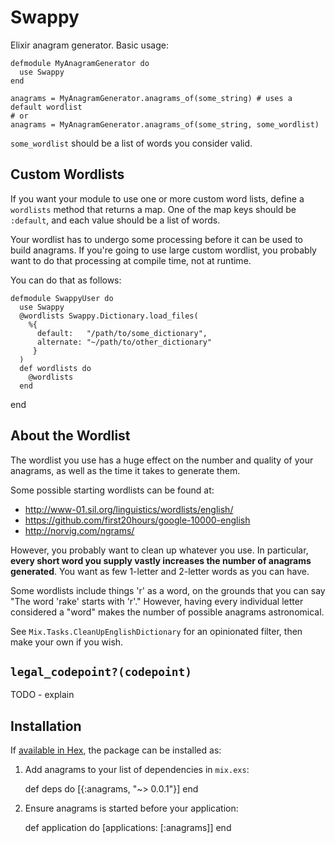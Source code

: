 # Swappy

Elixir anagram generator. Basic usage:

    defmodule MyAnagramGenerator do
      use Swappy
    end

    anagrams = MyAnagramGenerator.anagrams_of(some_string) # uses a default wordlist
    # or
    anagrams = MyAnagramGenerator.anagrams_of(some_string, some_wordlist)

`some_wordlist` should be a list of words you consider valid.

## Custom Wordlists

If you want your module to use one or more custom word lists, define a `wordlists` method that returns a map. One of the map keys should be `:default`, and each value should be a list of words.

Your wordlist has to undergo some processing before it can be used to build anagrams. If you're going to use large custom wordlist, you probably want to do that processing at compile time, not at runtime.

You can do that as follows:

    defmodule SwappyUser do
      use Swappy
      @wordlists Swappy.Dictionary.load_files(
        %{
          default:   "/path/to/some_dictionary",
          alternate: "~/path/to/other_dictionary"
         }
      )
      def wordlists do
        @wordlists
      end
  end

## About the Wordlist

The wordlist you use has a huge effect on the number and quality of your anagrams, as well as the time it takes to generate them.

Some possible starting wordlists can be found at:

 - http://www-01.sil.org/linguistics/wordlists/english/
 - https://github.com/first20hours/google-10000-english
 - http://norvig.com/ngrams/

However, you probably want to clean up whatever you use. In particular, **every short word you supply vastly increases the number of anagrams generated**. You want as few 1-letter and 2-letter words as you can have.

Some wordlists include things 'r' as a word, on the grounds that you can say "The word 'rake' starts with 'r'." However, having every individual letter considered a "word" makes the number of possible anagrams astronomical.

See `Mix.Tasks.CleanUpEnglishDictionary` for an opinionated filter, then make your own if you wish.

## `legal_codepoint?(codepoint)`

TODO - explain

## Installation

If [available in Hex](https://hex.pm/docs/publish), the package can be installed as:

  1. Add anagrams to your list of dependencies in `mix.exs`:

        def deps do
          [{:anagrams, "~> 0.0.1"}]
        end

  2. Ensure anagrams is started before your application:

        def application do
          [applications: [:anagrams]]
        end

